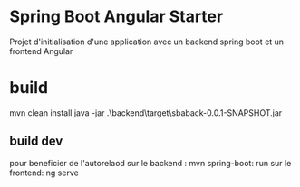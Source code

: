 # Spring Boot Angular Starter
Projet d'initialisation d'une application avec un backend spring boot et un frontend Angular


# build

mvn clean install
java -jar .\backend\target\sbaback-0.0.1-SNAPSHOT.jar

## build dev
pour beneficier de l'autorelaod
sur le backend :
mvn spring-boot: run
sur le frontend:
ng serve